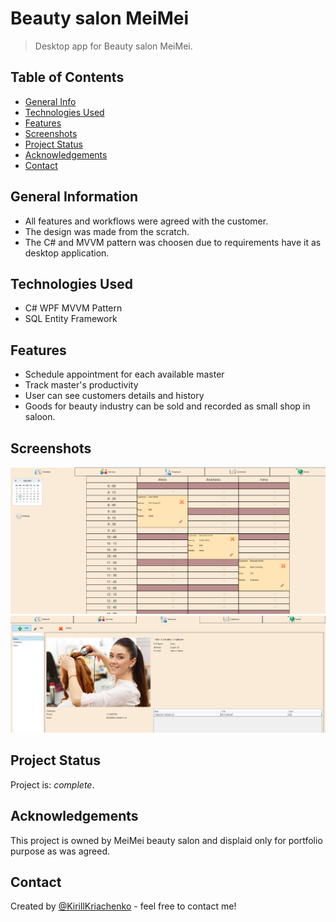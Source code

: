 # Beauty salon MeiMei
> Desktop app for Beauty salon MeiMei. <br/>

## Table of Contents
* [General Info](#general-information)
* [Technologies Used](#technologies-used)
* [Features](#features)
* [Screenshots](#screenshots)
* [Project Status](#project-status)
* [Acknowledgements](#acknowledgements)
* [Contact](#contact)


## General Information
- All features and workflows were agreed with the customer.
- The design was made from the scratch.
- The C# and MVVM pattern was choosen due to requirements have it as desktop application.


## Technologies Used
- C# WPF MVVM Pattern
- SQL Entity Framework


## Features
- Schedule appointment for each available master 
- Track master's productivity 
- User can see customers details and history 
- Goods for beauty industry can be sold and recorded as small shop in saloon.


## Screenshots
![Example screenshot](./MeiMeirepo/MeiMei/Assets/MeiMei_Photo.PNG)
![Example screenshot](./MeiMeirepo/MeiMei/Assets/MeiMei_Photo2.PNG)
<!-- If you have screenshots you'd like to share, include them here. -->


## Project Status
Project is: _complete_.


## Acknowledgements
This project is owned by MeiMei beauty salon and displaid only for portfolio purpose as was agreed.


## Contact
Created by [@KirillKriachenko](https://github.com/KirillKriachenko) - feel free to contact me!
